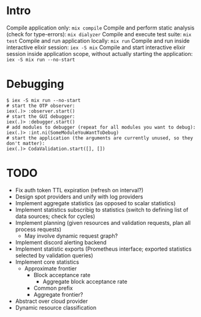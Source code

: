 # Intro

Compile application only: `mix compile`
Compile and perform static analysis (check for type-errors): `mix dialyzer`
Compile and execute test suite: `mix test`
Compile and run application locally: `mix run`
Compile and run inside interactive elixir session: `iex -S mix`
Compile and start interactive elixir session inside application scope, without actually starting the application: `iex -S mix run --no-start`

# Debugging

```
$ iex -S mix run --no-start
# start the OTP observer:
iex(.)> :observer.start()
# start the GUI debugger:
iex(.)> :debugger.start()
# add modules to debugger (repeat for all modules you want to debug):
iex(.)> :int.ni(SomeModuleYouWantToDebug)
# start the application (the arguments are currently unused, so they don't matter):
iex(.)> CodaValidation.start([], [])
```

# TODO

- Fix auth token TTL expiration (refresh on interval?)
- Design spot providers and unify with log providers
- Implement aggregate statistics (as opposed to scalar statistics)
- Implement statistics subscribig to statistics (switch to defining list of data sources; check for cycles)
- Implement planning (given resources and validation requests, plan all process requests)
  - May involve dynamic request graph?
- Implement discord alerting backend
- Implement statistic exports (Prometheus interface; exported statistics selected by validation queries)
- Implement core statistics
  - Approximate frontier
    - Block acceptance rate
      - Aggregate block acceptance rate
    - Common prefix
    - Aggregate frontier?
- Abstract over cloud provider
- Dynamic resource classification
